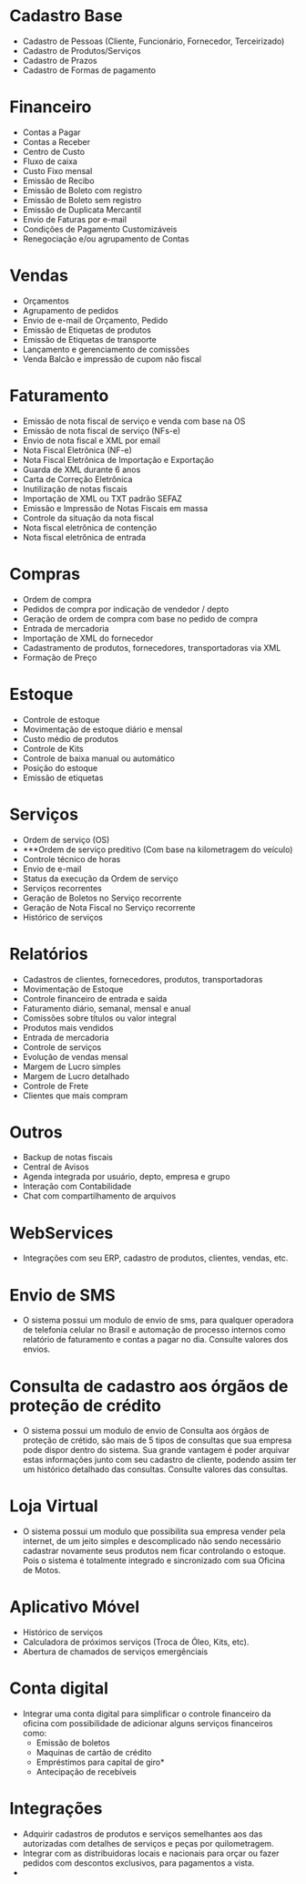 # Cadastro Base
 - Cadastro de Pessoas (Cliente, Funcionário, Fornecedor, Terceirizado)
 - Cadastro de Produtos/Serviços
 - Cadastro de Prazos
 - Cadastro de Formas de pagamento

# Financeiro
 - Contas a Pagar
 - Contas a Receber
 - Centro de Custo
 - Fluxo de caixa
 - Custo Fixo mensal
 - Emissão de Recibo
 - Emissão de Boleto com registro
 - Emissão de Boleto sem registro
 - Emissão de Duplicata Mercantil
 - Envio de Faturas por e-mail
 - Condições de Pagamento Customizáveis
 - Renegociação e/ou agrupamento de Contas

# Vendas
 - Orçamentos
 - Agrupamento de pedidos
 - Envio de e-mail de Orçamento, Pedido
 - Emissão de Etiquetas de produtos
 - Emissão de Etiquetas de transporte
 - Lançamento e gerenciamento de comissões
 - Venda Balcão e impressão de cupom não fiscal
 
# Faturamento
 - Emissão de nota fiscal de serviço e venda com base na OS
 - Emissão de nota fiscal de serviço (NFs-e)
 - Envio de nota fiscal e XML por email
 - Nota Fiscal Eletrônica (NF-e)
 - Nota Fiscal Eletrônica de Importação e Exportação
 - Guarda de XML durante 6 anos
 - Carta de Correção Eletrônica
 - Inutilização de notas fiscais
 - Importação de XML ou TXT padrão SEFAZ
 - Emissão e Impressão de Notas Fiscais em massa
 - Controle da situação da nota fiscal
 - Nota fiscal eletrônica de contenção
 - Nota fiscal eletrônica de entrada
 
# Compras
 - Ordem de compra
 - Pedidos de compra por indicação de vendedor / depto
 - Geração de ordem de compra com base no pedido de compra
 - Entrada de mercadoria
 - Importação de XML do fornecedor
 - Cadastramento de produtos, fornecedores, transportadoras via XML
 - Formação de Preço

# Estoque
 - Controle de estoque
 - Movimentação de estoque diário e mensal
 - Custo médio de produtos
 - Controle de Kits
 - Controle de baixa manual ou automático
 - Posição do estoque
 - Emissão de etiquetas

# Serviços
 - Ordem de serviço (OS)
 - ***Ordem de serviço preditivo (Com base na kilometragem do veículo)
 - Controle técnico de horas
 - Envio de e-mail
 - Status da execução da Ordem de serviço
 - Serviços recorrentes
 - Geração de Boletos no Serviço recorrente
 - Geração de Nota Fiscal no Serviço recorrente
 - Histórico de serviços

# Relatórios
 - Cadastros de clientes, fornecedores, produtos, transportadoras
 - Movimentação de Estoque
 - Controle financeiro de entrada e saída
 - Faturamento diário, semanal, mensal e anual
 - Comissões sobre títulos ou valor integral
 - Produtos mais vendidos
 - Entrada de mercadoria
 - Controle de serviços
 - Evolução de vendas mensal
 - Margem de Lucro simples
 - Margem de Lucro detalhado
 - Controle de Frete
 - Clientes que mais compram

# Outros
 - Backup de notas fiscais
 - Central de Avisos
 - Agenda integrada por usuário, depto, empresa e grupo
 - Interação com Contabilidade
 - Chat com compartilhamento de arquivos

# WebServices
 - Integrações com seu ERP, cadastro de produtos, clientes, vendas, etc.

# Envio de SMS
 - O sistema possui um modulo de envio de sms, para qualquer operadora de telefonia celular no Brasil e automação de processo internos como relatório de faturamento e contas a pagar no dia. Consulte valores dos envios.

# Consulta de cadastro aos órgãos de proteção de crédito
 - O sistema possui um modulo de envio de Consulta aos órgãos de proteção de crétido, são mais de 5 tipos de consultas que sua empresa pode dispor dentro do sistema. Sua grande vantagem é poder arquivar estas informações junto com seu cadastro de cliente, podendo assim ter um histórico detalhado das consultas. Consulte valores das consultas.

# Loja Virtual
 - O sistema possui um modulo que possibilita sua empresa vender pela internet, de um jeito simples e descomplicado não sendo necessário cadastrar novamente seus produtos nem ficar controlando o estoque. Pois o sistema é totalmente integrado e sincronizado com sua Oficina de Motos.

# Aplicativo Móvel
 - Histórico de serviços
 - Calculadora de próximos serviços (Troca de Óleo, Kits, etc).
 - Abertura de chamados de serviços emergênciais

# Conta digital
  - Integrar uma conta digital para simplificar o controle financeiro da oficina com possibilidade de adicionar alguns serviços financeiros como:
    * Emissão de boletos
    * Maquinas de cartão de crédito
    * Empréstimos para capital de giro*
    * Antecipação de recebíveis

# Integrações
 - Adquirir cadastros de produtos e serviços semelhantes aos das autorizadas com detalhes de serviços e peças por quilometragem.
 - Integrar com as distribuidoras locais e nacionais para orçar ou fazer pedidos com descontos exclusivos, para pagamentos a vista.
 - 
